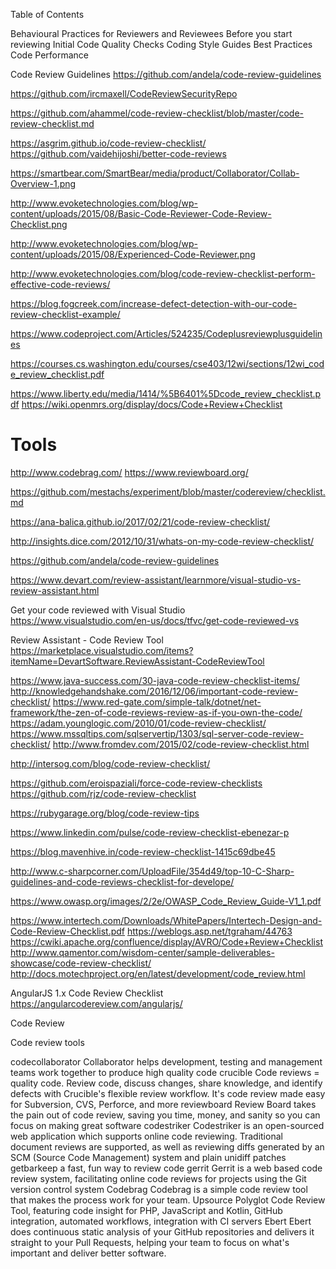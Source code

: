 
Table of Contents

Behavioural Practices for Reviewers and Reviewees
Before you start reviewing
Initial Code Quality Checks
Coding Style Guides
Best Practices
Code Performance

Code Review Guidelines
https://github.com/andela/code-review-guidelines

https://github.com/ircmaxell/CodeReviewSecurityRepo

https://github.com/ahammel/code-review-checklist/blob/master/code-review-checklist.md


https://asgrim.github.io/code-review-checklist/
https://github.com/vaidehijoshi/better-code-reviews


https://smartbear.com/SmartBear/media/product/Collaborator/Collab-Overview-1.png

http://www.evoketechnologies.com/blog/wp-content/uploads/2015/08/Basic-Code-Reviewer-Code-Review-Checklist.png

http://www.evoketechnologies.com/blog/wp-content/uploads/2015/08/Experienced-Code-Reviewer.png


http://www.evoketechnologies.com/blog/code-review-checklist-perform-effective-code-reviews/

https://blog.fogcreek.com/increase-defect-detection-with-our-code-review-checklist-example/

https://www.codeproject.com/Articles/524235/Codeplusreviewplusguidelines

https://courses.cs.washington.edu/courses/cse403/12wi/sections/12wi_code_review_checklist.pdf

https://www.liberty.edu/media/1414/%5B6401%5Dcode_review_checklist.pdf
https://wiki.openmrs.org/display/docs/Code+Review+Checklist

# Tools
http://www.codebrag.com/
https://www.reviewboard.org/

https://github.com/mestachs/experiment/blob/master/codereview/checklist.md

https://ana-balica.github.io/2017/02/21/code-review-checklist/

http://insights.dice.com/2012/10/31/whats-on-my-code-review-checklist/

https://github.com/andela/code-review-guidelines

https://www.devart.com/review-assistant/learnmore/visual-studio-vs-review-assistant.html

Get your code reviewed with Visual Studio
https://www.visualstudio.com/en-us/docs/tfvc/get-code-reviewed-vs

Review Assistant - Code Review Tool
https://marketplace.visualstudio.com/items?itemName=DevartSoftware.ReviewAssistant-CodeReviewTool



https://www.java-success.com/30-java-code-review-checklist-items/
http://knowledgehandshake.com/2016/12/06/important-code-review-checklist/
https://www.red-gate.com/simple-talk/dotnet/net-framework/the-zen-of-code-reviews-review-as-if-you-own-the-code/
https://adam.younglogic.com/2010/01/code-review-checklist/
https://www.mssqltips.com/sqlservertip/1303/sql-server-code-review-checklist/
http://www.fromdev.com/2015/02/code-review-checklist.html

http://intersog.com/blog/code-review-checklist/




https://github.com/eroispaziali/force-code-review-checklists
https://github.com/rjz/code-review-checklist

https://rubygarage.org/blog/code-review-tips

https://www.linkedin.com/pulse/code-review-checklist-ebenezar-p

https://blog.mavenhive.in/code-review-checklist-1415c69dbe45

http://www.c-sharpcorner.com/UploadFile/354d49/top-10-C-Sharp-guidelines-and-code-reviews-checklist-for-develope/

https://www.owasp.org/images/2/2e/OWASP_Code_Review_Guide-V1_1.pdf

https://www.intertech.com/Downloads/WhitePapers/Intertech-Design-and-Code-Review-Checklist.pdf
https://weblogs.asp.net/tgraham/44763
https://cwiki.apache.org/confluence/display/AVRO/Code+Review+Checklist
http://www.qamentor.com/wisdom-center/sample-deliverables-showcase/code-review-checklist/
http://docs.motechproject.org/en/latest/development/code_review.html

AngularJS 1.x Code Review Checklist
https://angularcodereview.com/angularjs/


Code Review

Code review tools

codecollaborator Collaborator helps development, testing and management teams work together to produce high quality code
crucible Code reviews = quality code. Review code, discuss changes, share knowledge, and identify defects with Crucible's flexible review workflow. It's code review made easy for Subversion, CVS, Perforce, and more
reviewboard Review Board takes the pain out of code review, saving you time, money, and sanity so you can focus on making great software
codestriker Codestriker is an open-sourced web application which supports online code reviewing. Traditional document reviews are supported, as well as reviewing diffs generated by an SCM (Source Code Management) system and plain unidiff patches
getbarkeep a fast, fun way to review code
gerrit Gerrit is a web based code review system, facilitating online code reviews for projects using the Git version control system
Codebrag Codebrag is a simple code review tool that makes the process work for your team.
Upsource Polyglot Code Review Tool, featuring code insight for PHP, JavaScript and Kotlin, GitHub integration, automated workflows, integration with CI servers
Ebert Ebert does continuous static analysis of your GitHub repositories and delivers it straight to your Pull Requests, helping your team to focus on what's important and deliver better software.


